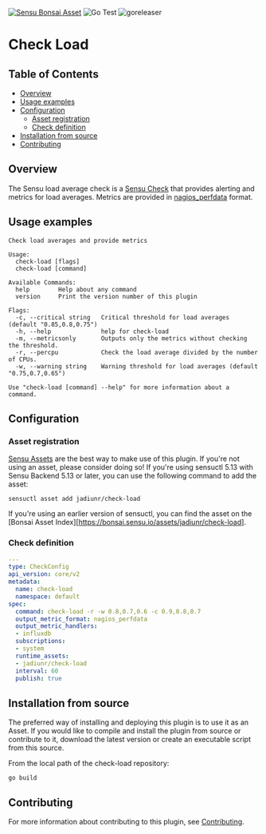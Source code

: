 [![Sensu Bonsai Asset](https://img.shields.io/badge/Bonsai-Download%20Me-brightgreen.svg?colorB=89C967&logo=sensu)](https://bonsai.sensu.io/assets/jadiunr/check-load)
![Go Test](https://github.com/jadiunr/check-load/workflows/Go%20Test/badge.svg)
![goreleaser](https://github.com/jadiunr/check-load/workflows/goreleaser/badge.svg)

# Check Load

## Table of Contents
- [Overview](#overview)
- [Usage examples](#usage-examples)
- [Configuration](#configuration)
  - [Asset registration](#asset-registration)
  - [Check definition](#check-definition)
- [Installation from source](#installation-from-source)
- [Contributing](#contributing)

## Overview

The Sensu load average check is a [Sensu Check][6] that provides alerting and metrics for load averages. Metrics are provided in [nagios_perfdata](https://docs.sensu.io/sensu-go/latest/observability-pipeline/observe-schedule/collect-metrics-with-checks/#supported-output-metric-formats) format.

## Usage examples

```
Check load averages and provide metrics

Usage:
  check-load [flags]
  check-load [command]

Available Commands:
  help        Help about any command
  version     Print the version number of this plugin

Flags:
  -c, --critical string   Critical threshold for load averages (default "0.85,0.8,0.75")
  -h, --help              help for check-load
  -m, --metricsonly       Outputs only the metrics without checking the threshold.
  -r, --percpu            Check the load average divided by the number of CPUs.
  -w, --warning string    Warning threshold for load averages (default "0.75,0.7,0.65")

Use "check-load [command] --help" for more information about a command.
```

## Configuration

### Asset registration

[Sensu Assets][10] are the best way to make use of this plugin. If you're not using an asset, please
consider doing so! If you're using sensuctl 5.13 with Sensu Backend 5.13 or later, you can use the
following command to add the asset:

```
sensuctl asset add jadiunr/check-load
```

If you're using an earlier version of sensuctl, you can find the asset on the [Bonsai Asset Index][https://bonsai.sensu.io/assets/jadiunr/check-load].

### Check definition

```yml
---
type: CheckConfig
api_version: core/v2
metadata:
  name: check-load
  namespace: default
spec:
  command: check-load -r -w 0.8,0.7,0.6 -c 0.9,0.8,0.7
  output_metric_format: nagios_perfdata
  output_metric_handlers:
  - influxdb
  subscriptions:
  - system
  runtime_assets:
  - jadiunr/check-load
  interval: 60
  publish: true
```

## Installation from source

The preferred way of installing and deploying this plugin is to use it as an Asset. If you would
like to compile and install the plugin from source or contribute to it, download the latest version
or create an executable script from this source.

From the local path of the check-load repository:

```
go build
```

## Contributing

For more information about contributing to this plugin, see [Contributing][1].

[1]: https://github.com/sensu/sensu-go/blob/master/CONTRIBUTING.md
[2]: https://github.com/sensu-community/sensu-plugin-sdk
[3]: https://github.com/sensu-plugins/community/blob/master/PLUGIN_STYLEGUIDE.md
[4]: https://github.com/sensu-community/check-plugin-template/blob/master/.github/workflows/release.yml
[5]: https://github.com/sensu-community/check-plugin-template/actions
[6]: https://docs.sensu.io/sensu-go/latest/reference/checks/
[7]: https://github.com/sensu-community/check-plugin-template/blob/master/main.go
[8]: https://bonsai.sensu.io/
[9]: https://github.com/sensu-community/sensu-plugin-tool
[10]: https://docs.sensu.io/sensu-go/latest/reference/assets/
